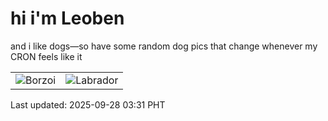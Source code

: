 # hi i'm Leoben

and i like dogs—so have some random dog pics that change whenever my CRON feels like it

|  |  |
|--------|----------|
| ![Borzoi](https://random-dog-vercel.vercel.app/api/random-borzoi?v=1759001512) | ![Labrador](https://random-dog-vercel.vercel.app/api/random-labrador?v=1759001512) |

Last updated: 2025-09-28 03:31 PHT
